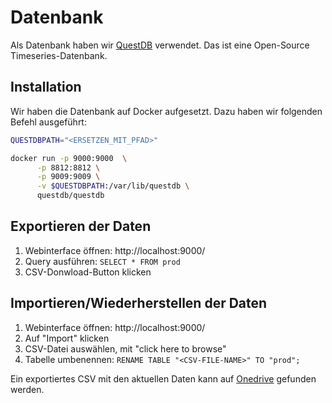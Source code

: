 # Datenbank
Als Datenbank haben wir [QuestDB](https://questdb.io/) verwendet. Das ist eine Open-Source Timeseries-Datenbank.

## Installation
Wir haben die Datenbank auf Docker aufgesetzt. Dazu haben wir folgenden Befehl ausgeführt:
```bash
QUESTDBPATH="<ERSETZEN_MIT_PFAD>"

docker run -p 9000:9000  \
      -p 8812:8812 \
      -p 9009:9009 \
      -v $QUESTDBPATH:/var/lib/questdb \
      questdb/questdb
```

## Exportieren der Daten
1. Webinterface öffnen: http://localhost:9000/
2. Query ausführen: `SELECT * FROM prod`
3. CSV-Donwload-Button klicken


## Importieren/Wiederherstellen der Daten
1. Webinterface öffnen: http://localhost:9000/
2. Auf "Import" klicken
3. CSV-Datei auswählen, mit "click here to browse"
4. Tabelle umbenennen: `RENAME TABLE "<CSV-FILE-NAME>" TO "prod";`

Ein exportiertes CSV mit den aktuellen Daten kann auf [Onedrive](https://fhnw365-my.sharepoint.com/:u:/g/personal/florin_barbisch_students_fhnw_ch/EVDBHvT9XutLqBT3ds7oPSEB1TXj7PthArsjR60wl9rQfg?e=wLhOkH) gefunden werden.
